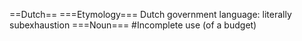 ==Dutch==
===Etymology===
Dutch government language: literally subexhaustion
===Noun===
#Incomplete use (of a budget)